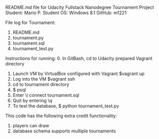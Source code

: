 README.md file for Udacity Fullstack Nanodegree Tournament Project
Student: Mario P.
Student OS: Windows 8.1
GitHub: m1221


File log for Tournament:
1. README.md
2. tournament.py
3. tournament.sql
4. tournament_test.py

Instructions for running:
0. In GitBash, cd to Udacity prepared Vagrant directory
1. Launch VM by VirtualBox configured with Vagrant
  $vagrant up
2. Log into the VM
  $vagrant ssh
3. cd to tournament directory
4. $ psql
5. Enter \i connect tournament.sql
6. Quit by entering \q
7. To test the database, $ python tournament_test.py

This code has the following extra credit functionality:
1. players can draw
2. database schema supports multiple tournaments